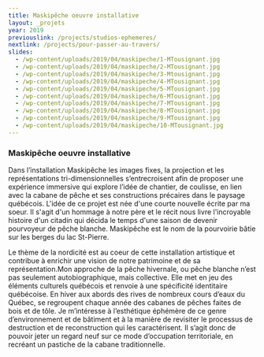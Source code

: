 ```yaml
---
title: Maskipêche oeuvre installative
layout: _projets
year: 2019
previouslink: /projects/studios-ephemeres/
nextlink: /projects/pour-passer-au-travers/
slides:
  - /wp-content/uploads/2019/04/maskipeche/1-MTousignant.jpg  
  - /wp-content/uploads/2019/04/maskipeche/2-MTousignant.jpg  
  - /wp-content/uploads/2019/04/maskipeche/3-Mtousignant.jpg  
  - /wp-content/uploads/2019/04/maskipeche/4-MTousignant.jpg  
  - /wp-content/uploads/2019/04/maskipeche/5-MTousignant.jpg  
  - /wp-content/uploads/2019/04/maskipeche/6-MTousignant.jpg  
  - /wp-content/uploads/2019/04/maskipeche/7-MTousignant.jpg  
  - /wp-content/uploads/2019/04/maskipeche/8-MTousignant.jpg  
  - /wp-content/uploads/2019/04/maskipeche/9-MTousignant.jpg  
  - /wp-content/uploads/2019/04/maskipeche/10-MTousignant.jpg
---
```

<div class="one_half">
  <h3>Maskipêche oeuvre installative</h3>
  <p>Dans l’installation Maskipêche les images fixes, la projection et les représentations tri-dimensionnelles s’entrecroisent afin de proposer une expérience immersive qui explore l’idée de chantier, de coulisse, en lien avec la cabane de pêche et ses constructions précaires dans le paysage québécois. L'idée de ce projet est née d'une courte nouvelle écrite par ma soeur. Il s'agit d'un hommage à notre père et le récit nous livre l'incroyable histoire d'un citadin qui décida le temps d'une saison de devenir pourvoyeur de pêche blanche. Maskipêche est le nom de la pourvoirie bâtie sur les berges du lac St-Pierre.</p>
 <p>Le thème de la nordicité est au coeur de cette installation artistique et contribue à enrichir une vision de notre patrimoine et de sa représentation.Mon approche de la pêche hivernale, ou pêche blanche n’est pas seulement autobiographique, mais collective. Elle met en jeu des éléments culturels québécois et renvoie à une spécificité identitaire québécoise. En hiver aux abords des rives de nombreux cours d’eaux du Québec, se regroupent chaque année des cabanes de pêches faites de bois et de tôle.  Je m’intéresse à l’esthétique éphémère de ce genre d’environnement et de bâtiment et à la manière de revisiter le processus de destruction et de reconstruction qui les caractérisent. Il s’agit donc de pouvoir jeter un regard neuf sur ce mode d’occupation territoriale, en recréant un pastiche de la cabane traditionnelle.</p>
</div>
